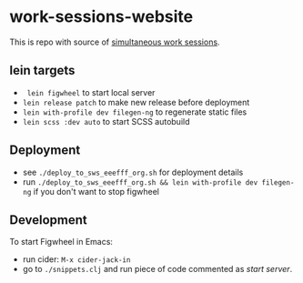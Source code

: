 # work-sessions-website

This is repo with source of [simultaneous work sessions](http://sws.eeefff.org/).

## lein targets

- ` lein figwheel` to start local server
- `lein release patch` to make new release before deployment
- `lein with-profile dev filegen-ng` to regenerate static files
- `lein scss :dev auto` to start SCSS autobuild

## Deployment

- see `./deploy_to_sws_eeefff_org.sh` for deployment details
- run `./deploy_to_sws_eeefff_org.sh && lein with-profile dev filegen-ng` if you don't want to stop figwheel

## Development

To start Figwheel in Emacs:
- run cider: `M-x cider-jack-in`
- go to `./snippets.clj` and run piece of code commented as _start server_.
